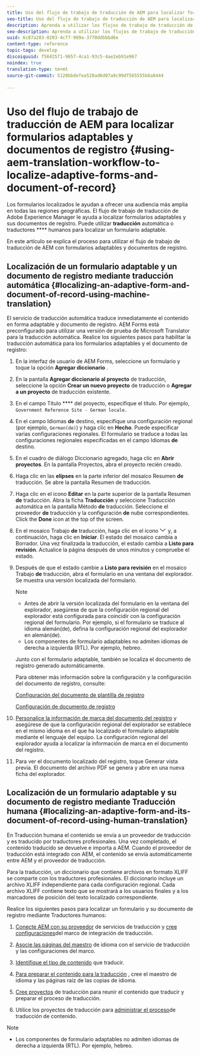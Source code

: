 ```yaml
---
title: Uso del flujo de trabajo de traducción de AEM para localizar formularios adaptables y documentos de registro
seo-title: Uso del flujo de trabajo de traducción de AEM para localizar formularios adaptables y documentos de registro
description: Aprenda a utilizar los flujos de trabajo de traducción de AEM para localizar formularios adaptables y documentos de registro.
seo-description: Aprenda a utilizar los flujos de trabajo de traducción de AEM para localizar formularios adaptables y documentos de registro.
uuid: 6c87a283-0203-4cf7-989a-3770ddbbbd6e
content-type: reference
topic-tags: develop
discoiquuid: f5642571-9657-4ca1-93c5-4ae2eb91e967
noindex: true
translation-type: tm+mt
source-git-commit: 5120bbdefea528ad6d07a9c99df565555b6a8444

---
```



# Uso del flujo de trabajo de traducción de AEM para localizar formularios adaptables y documentos de registro {#using-aem-translation-workflow-to-localize-adaptive-forms-and-document-of-record}

Los formularios localizados le ayudan a ofrecer una audiencia más amplia en todas las regiones geográficas. El flujo de trabajo de traducción de Adobe Experience Manager le ayuda a localizar formularios adaptables y sus documentos de registro. Puede utilizar **traducción** automática o traductores **** humanos para localizar un formulario adaptable.

En este artículo se explica el proceso para utilizar el flujo de trabajo de traducción de AEM con formularios adaptables y documentos de registro.

## Localización de un formulario adaptable y un documento de registro mediante traducción automática {#localizing-an-adaptive-form-and-document-of-record-using-machine-translation}

El servicio de traducción automática traduce inmediatamente el contenido en forma adaptable y documento de registro. AEM Forms está preconfigurado para utilizar una versión de prueba de Microsoft Translator para la traducción automática. Realice los siguientes pasos para habilitar la traducción automática para los formularios adaptables y el documento de registro:

1. En la interfaz de usuario de AEM Forms, seleccione un formulario y toque la opción **Agregar diccionario** .
1. En la pantalla **Agregar diccionario al proyecto** de traducción, seleccione la opción **Crear un nuevo proyecto** de traducción o **Agregar a un proyecto** de traducción existente.
1. En el campo Título **** del proyecto, especifique el título. Por ejemplo, `Government Reference Site - German locale.`
1. En el campo Idiomas **de** destino, especifique una configuración regional (por ejemplo, `German(de)`) y haga clic en **Hecho**. Puede especificar varias configuraciones regionales. El formulario se traduce a todas las configuraciones regionales especificadas en el campo Idiomas **de** destino.
1. En el cuadro de diálogo Diccionario agregado, haga clic en **Abrir proyectos**. En la pantalla Proyectos, abra el proyecto recién creado.
1. Haga clic en las **elipses** en la parte inferior del mosaico Resumen **de** traducción. Se abre la pantalla Resumen de traducción.
1. Haga clic en el icono **Editar** en la parte superior de la pantalla Resumen **de** traducción. Abra la ficha **Traducción** y seleccione Traducción automática en la pantalla Método **de** traducción. Seleccione el proveedor **de** traducción y la configuración **de** nube correspondientes. Click the **Done** icon at the top of the screen.
1. En el mosaico Trabajo **de** traducción, haga clic en el icono ![aem62forms_downarrow](assets/aem62forms_downarrow.png) y, a continuación, haga clic en **Iniciar**. El estado del mosaico cambia a Borrador. Una vez finalizada la traducción, el estado cambia a **Listo para revisión**. Actualice la página después de unos minutos y compruebe el estado.
1. Después de que el estado cambie a **Listo para revisión** en el mosaico Trabajo **de** traducción, abra el formulario en una ventana del explorador. Se muestra una versión localizada del formulario.

   >[!NOTE]
   >
   >* Antes de abrir la versión localizada del formulario en la ventana del explorador, asegúrese de que la configuración regional del explorador está configurada para coincidir con la configuración regional del formulario. Por ejemplo, si el formulario se traduce al idioma alemán(de), defina la configuración regional del explorador en alemán(de).
   >* Los componentes de formulario adaptables no admiten idiomas de derecha a izquierda (RTL). Por ejemplo, hebreo.


   Junto con el formulario adaptable, también se localiza el documento de registro generado automáticamente.

   Para obtener más información sobre la configuración y la configuración del documento de registro, consulte:

   [Configuración del documento de plantilla de registro](/help/forms/using/generate-document-of-record-for-non-xfa-based-adaptive-forms.md#p-document-of-record-template-configuration-p)

   [Configuración de documento de registro](/help/forms/using/generate-document-of-record-for-non-xfa-based-adaptive-forms.md#p-document-of-record-settings-p)

1. [Personalice la información de marca del documento del registro](/help/forms/using/generate-document-of-record-for-non-xfa-based-adaptive-forms.md) y asegúrese de que la configuración regional del explorador se establece en el mismo idioma en el que ha localizado el formulario adaptable mediante el lenguaje del equipo. La configuración regional del explorador ayuda a localizar la información de marca en el documento del registro.
1. Para ver el documento localizado del registro, toque Generar vista previa. El documento del archivo PDF se genera y abre en una nueva ficha del explorador.

## Localización de un formulario adaptable y su documento de registro mediante Traducción humana {#localizing-an-adaptive-form-and-its-document-of-record-using-human-translation}

En Traducción humana el contenido se envía a un proveedor de traducción y es traducido por traductores profesionales. Una vez completado, el contenido traducido se devuelve e importa a AEM. Cuando el proveedor de traducción está integrado con AEM, el contenido se envía automáticamente entre AEM y el proveedor de traducción.

Para la traducción, un diccionario que contiene archivos en formato XLIFF se comparte con los traductores profesionales. El diccionario incluye un archivo XLIFF independiente para cada configuración regional. Cada archivo XLIFF contiene texto que se mostrará a los usuarios finales y a los marcadores de posición del texto localizado correspondiente.

Realice los siguientes pasos para localizar un formulario y su documento de registro mediante Traductores humanos:

1. [Conecte AEM con su proveedor](/help/sites-administering/tc-tic.md) de servicios de traducción y [cree configuraciones](/help/sites-administering/tc-tic.md)del marco de integración de traducción.

1. [Asocie las páginas del maestro](/help/sites-administering/tc-tic.md) de idioma con el servicio de traducción y las configuraciones del marco.

1. [Identifique el tipo de contenido](/help/sites-administering/tc-rules.md) que traducir.

1. [Para preparar el contenido para la traducción](/help/sites-administering/tc-prep.md) , cree el maestro de idioma y las páginas raíz de las copias de idioma.

1. [Cree proyectos](/help/sites-administering/tc-manage.md) de traducción para reunir el contenido que traducir y preparar el proceso de traducción.

1. Utilice los proyectos de traducción para [administrar el proceso](/help/sites-administering/tc-manage.md)de traducción de contenido.

>[!NOTE]
>
>* Los componentes de formulario adaptables no admiten idiomas de derecha a izquierda (RTL). Por ejemplo, hebreo.
>



